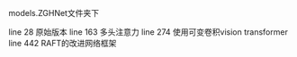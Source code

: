 models.ZGHNet文件夹下

line 28   原始版本
line 163  多头注意力
line 274  使用可变卷积vision transformer
line 442  RAFT的改进网络框架
